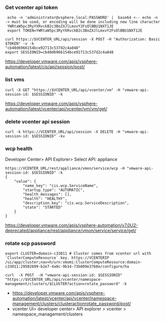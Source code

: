 

### Get vcenter api token 
```
 echo -n 'administrator@vsphere.local:PASSWORD' |  base64 <-- echo -n -> must be used, or encoding will be done including new line character
 YWRtaW5pc3RyYXRvckB2c3BoZXJlLmxvY2FsOlBBU1NXT1JE
 export TOKEN=YWRtaW5pc3RyYXRvckB2c3BoZXJlLmxvY2FsOlBBU1NXT1JE
```
```
curl https://$VCENTER_URL/api/session -X POST -H "Authorization: Basic $TOKEN" -v -k
"cb40d6966154bce92713c537d2c4a848"
export SESSIONID=cb40d6966154bce92713c537d2c4a848
```
https://developer.vmware.com/apis/vsphere-automation/latest/cis/api/session/post/


### list vms
```
curl -X GET "https://$VCENTER_URL/api/vcenter/vm" -H "vmware-api-session-id: $SESSIONID" -k
```

https://developer.vmware.com/apis/vsphere-automation/latest/vcenter/api/vcenter/vm/vm/get/


### delete vcenter api session
```
curl -k https://VCENTER_URL/api/session -X DELETE -H "vmware-api-session-id: $SESSIONID" -kv
```


### wcp health
Developer Center> API Explorer> Select API: appliance

```
https://VCENTER_URL/rest/appliance/vmon/service/wcp -H "vmware-api-session-id: $SESSIONID" -k
{
    "value": {
        "name_key": "cis.wcp.ServiceName",
        "startup_type": "AUTOMATIC",
        "health_messages": [],
        "health": "HEALTHY",
        "description_key": "cis.wcp.ServiceDescription",
        "state": "STARTED"
    }
}
```
https://developer.vmware.com/apis/vsphere-automation/v7.0U2-deprecated/appliance/rest/appliance/vmon/service/service/get/


### rotate scp password
```
export CLUSTER=domain-c33011 # Cluster comes from vcenter url with `ClusterComputeResource` key. https://VCENTERIP /ui/app/cluster;nav=h/urn:vmomi:ClusterComputeResource:domain-c33011:29502699-b2e7-4a8c-9b14-73b809e3768e/configure/ha

curl  -X POST  -H "vmware-api-session-id: $SESSIONID" "https://$VCENTER_URL/api/vcenter/namespace-management/clusters/$CLUSTER?action=rotate_password" -k
```
-  https://developer.vmware.com/apis/vsphere-automation/latest/vcenter/api/vcenter/namespace-management/clusters/clusteractionrotate_password/post/
- vcenter UI> developer center> API explorer > vcenter > namespace_management/clusters 
